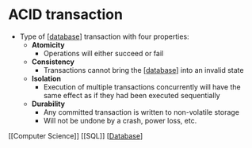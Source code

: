 # ACID transaction

- Type of [[database]] transaction with four properties:
  - **Atomicity**
    - Operations will either succeed or fail
  - **Consistency**
    - Transactions cannot bring the [[database]] into an invalid state
  - **Isolation**
    - Execution of multiple transactions concurrently will have the same effect as if they had been executed sequentially
  - **Durability**
    - Any committed transaction is written to non-volatile storage
    - Will not be undone by a crash, power loss, etc.

[[Computer Science]] [[SQL]] [[Database]]

[//begin]: # "Autogenerated link references for markdown compatibility"
[database]: database "Database"
[//end]: # "Autogenerated link references"